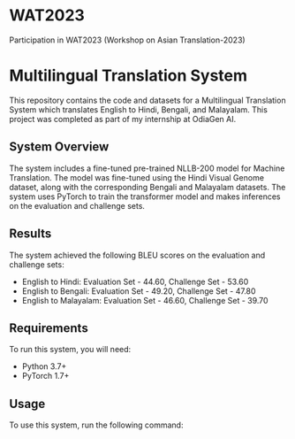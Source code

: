 # WAT2023
Participation in WAT2023 (Workshop on Asian Translation-2023)
# Multilingual Translation System

This repository contains the code and datasets for a Multilingual Translation System which translates English to Hindi, Bengali, and Malayalam. This project was completed as part of my internship at OdiaGen AI.

## System Overview

The system includes a fine-tuned pre-trained NLLB-200 model for Machine Translation. The model was fine-tuned using the Hindi Visual Genome dataset, along with the corresponding Bengali and Malayalam datasets. The system uses PyTorch to train the transformer model and makes inferences on the evaluation and challenge sets.

## Results

The system achieved the following BLEU scores on the evaluation and challenge sets:

- English to Hindi: Evaluation Set - 44.60, Challenge Set - 53.60
- English to Bengali: Evaluation Set - 49.20, Challenge Set - 47.80
- English to Malayalam: Evaluation Set - 46.60, Challenge Set - 39.70

## Requirements

To run this system, you will need:

- Python 3.7+
- PyTorch 1.7+

## Usage

To use this system, run the following command:

